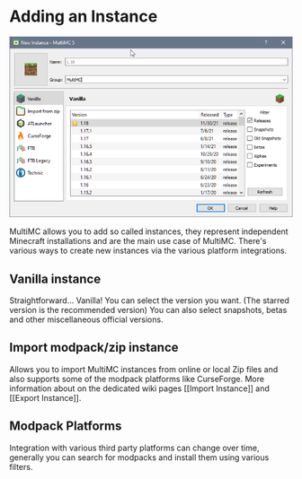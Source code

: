 # Adding an Instance

![](images/new-instance.png)

MultiMC allows you to add so called instances, they represent independent Minecraft installations and are the main use case of MultiMC.
There's various ways to create new instances via the various platform integrations.

## Vanilla instance

Straightforward... Vanilla!
You can select the version you want. (The starred version is the recommended version)
You can also select snapshots, betas and other miscellaneous official versions.

## Import modpack/zip instance

Allows you to import MultiMC instances from online or local Zip files and also supports some of the modpack platforms like CurseForge.
More information about on the dedicated wiki pages [[Import Instance]] and [[Export Instance]].

## Modpack Platforms

Integration with various third party platforms can change over time, generally you can search for modpacks and install them using various filters.
